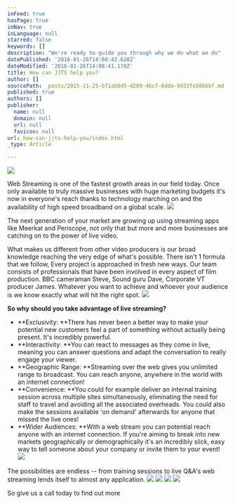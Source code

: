 ```yaml
---
inFeed: true
hasPage: true
inNav: true
inLanguage: null
starred: false
keywords: []
description: "We're ready to guide you through why we do what we do"
datePublished: '2016-01-26T14:08:42.628Z'
dateModified: '2016-01-26T14:08:41.170Z'
title: How can JJTS help you?
author: []
sourcePath: _posts/2015-11-25-bf1ab9d5-d209-4bcf-8dda-9933fe506bbf.md
published: true
authors: []
publisher:
  name: null
  domain: null
  url: null
  favicon: null
url: how-can-jjts-help-you/index.html
_type: Article

---
```

![](https://the-grid-user-content.s3-us-west-2.amazonaws.com/9a0e4c58-6d93-44d4-819c-c1602f0dd5b4.png)

Web Streaming is one of the fastest growth areas in our field today. Once only available to truly massive businesses with huge marketing budgets it's now in everyone's reach thanks to technology marching on and the availability of high speed broadband on a global scale.
![](https://the-grid-user-content.s3-us-west-2.amazonaws.com/986730b6-2df5-4c6c-83bb-6d22ea912dee.jpg)

The next generation of your market are growing up using streaming apps like Meerkat and Periscope, not only that but more and more businesses are catching on to the power of live video.

What makes us different from other video producers is our broad knowledge reaching the very edge of what's possible. There isn't 1 formula that we follow, Every project is approached in fresh new ways. Our team consists of professionals that have been involved in every aspect of film production. BBC cameraman Steve, Sound guru Dave, Corporate VT producer James. Whatever you want to achieve and whoever your audience is we know exactly what will hit the right spot.
![](https://the-grid-user-content.s3-us-west-2.amazonaws.com/191febae-78a4-4870-86b0-15dabf93f80d.jpg)

**So why should you take advantage of live streaming?**

* **Exclusivity:  **There has never been a better way to make your potential new customers feel a part of something without actually being present. It's incredibly powerful.
* **Interactivity:  **You can react to messages as they come in live, meaning you can answer questions and adapt the conversation to really engage your viewer.
* **Geographic Range:  **Streaming over the web gives you unlimited range to broadcast. You can reach anyone, anywhere in the world with an internet connection!
* **Convenience:  **You could for example deliver an internal training session across multiple sites simultaneously, eliminating the need for staff to travel and avoiding all the associated overheads. You could also make the sessions available 'on demand' afterwards for anyone that missed the live ones!
* **Wider Audiences:  **With a web stream you can potential reach anyone with an internet connection. If you're aiming to break into new markets geographically or demographically it's an incredibly slick, easy way to tell someone about your company or invite them to your event!
![](https://the-grid-user-content.s3-us-west-2.amazonaws.com/fa94c063-51e2-4b89-88d5-61f91b1f4b28.jpg)

The possibilities are endless -- from training sessions to live Q&A's web streaming lends itself to almost any application.
![](https://s3-us-west-2.amazonaws.com/the-grid-img/p/1ec47e99da35716912b9b9007322e4869295caf5.jpg)
![](https://s3-us-west-2.amazonaws.com/the-grid-img/p/595af12803b74b0a0bfcf37e6213d579a01f0fbf.jpg)
![](https://s3-us-west-2.amazonaws.com/the-grid-img/p/048c388198744441ea452557dc11c6145d2f585b.jpg)
![](https://the-grid-user-content.s3-us-west-2.amazonaws.com/6782593d-6560-4fc8-87f8-889c0a500b4d.jpg)

So give us a call today to find out more
